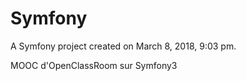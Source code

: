 Symfony
=======

A Symfony project created on March 8, 2018, 9:03 pm.

MOOC d'OpenClassRoom sur Symfony3
